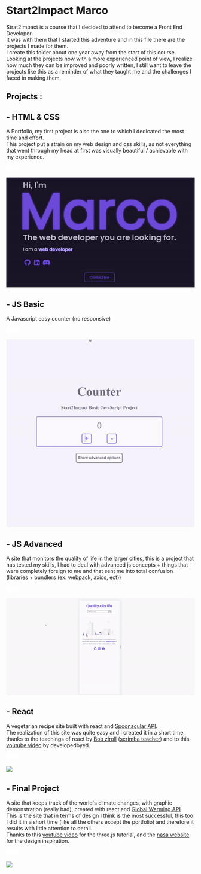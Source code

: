 # Start2Impact Marco

Strat2Impact is a course that I decided to attend to become a Front End Developer. <br>
It was with them that I started this adventure and in this file there are the projects I made for them.<br>
I create this folder about one year away from the start of this course.<br>
Looking at the projects now with a more experienced point of view, I realize how much they can be improved and poorly written, I still want to leave the projects like this as a reminder of what they taught me and the challenges I faced in making them.

## Projects :

## - HTML & CSS

A Portfolio, my first project is also the one to which I dedicated the most time and effort.<br>
This project put a strain on my web design and css skills, as not everything that went through my head at first was visually beautiful / achievable with my experience.

[<img width="35px" style="filter: brightness(0) invert(1)" src="https://cdn-icons-png.flaticon.com/512/25/25231.png"/>](https://github.com/Novecento201/Portfolio-Marco-Lovato)
[<img  width="35px" style="filter: brightness(0) invert(1)" src="https://www.freeiconspng.com/uploads/black-www-icon-17.png"/>](https://marcolovatopage.netlify.app/?target=_blank)

[<img src="./img/README_HTML&CSS.gif " target="_blank">](https://github.com/Novecento201/Portfolio-Marco-Lovato)

## - JS Basic

A Javascript easy counter (no responsive)

[<img width="35px" style="filter: brightness(0) invert(1)" src="https://cdn-icons-png.flaticon.com/512/25/25231.png"/>](https://github.com/Novecento201/Counter)
[<img  width="35px" style="filter: brightness(0) invert(1)" src="https://www.freeiconspng.com/uploads/black-www-icon-17.png"/>](https://js-basic-s2i-marcolovato.netlify.app/)

[<img src="./img/README_JSBASIC.gif" target="_blank">](https://github.com/Novecento201/Counter)

## - JS Advanced

A site that monitors the quality of life in the larger cities, this is a project that has tested my skills, I had to deal with advanced js concepts + things that were completely foreign to me and that sent me into total confusion (libraries + bundlers (ex: webpack, axios, ect))

[<img width="35px" style="filter: brightness(0) invert(1)" src="https://cdn-icons-png.flaticon.com/512/25/25231.png"/>](https://github.com/Novecento201/Quality-life-city)
[<img  width="35px" style="filter: brightness(0) invert(1)" src="https://www.freeiconspng.com/uploads/black-www-icon-17.png"/>](https://quality-life-city.netlify.app/)

[<img src="./img/README_JSADV.gif"  target="_blank">](https://github.com/Novecento201/Quality-life-city)

## - React

A vegetarian recipe site built with react and [Spoonacular API](https://spoonacular.com/food-api/docs). <br>
The realization of this site was quite easy and I created it in a short time, thanks to the teachings of react by [Bob ziroll](https://www.linkedin.com/in/bobziroll/) ([scrimba teacher](https://scrimba.com/learn/learnreact)) and to this [youtube video](https://www.youtube.com/watch?v=xc4uOzlndAk&t=1s) by developedbyed.

[<img width="35px" style="filter: brightness(0) invert(1)" src="https://cdn-icons-png.flaticon.com/512/25/25231.png"/>](https://github.com/Novecento201/VegRecipe)
[<img  width="35px" style="filter: brightness(0) invert(1)" src="https://www.freeiconspng.com/uploads/black-www-icon-17.png"/>](https://veg-recipes-novecento.netlify.app/)

[<img src="./img/README_REACT.gif" target="_blank">](https://github.com/Novecento201/VegRecipe)

## - Final Project

A site that keeps track of the world's climate changes, with graphic demonstration (really bad), created with react and [Global Warming API](https://global-warming.org/) <br>
This is the site that in terms of design I think is the most successful, this too I did it in a short time (like all the others except the portfolio) and therefore it results with little attention to detail. <br>
Thanks to this [youtube video](https://www.youtube.com/watch?v=ymavtyRpT0E&t=3748s) for the three.js tutorial, and the [nasa website](https://climate.nasa.gov/) for the design inspiration.

[<img width="35px" style="filter: brightness(0) invert(1)" src="https://cdn-icons-png.flaticon.com/512/25/25231.png"/>](https://github.com/Novecento201/Climate-Warming)
[<img  width="35px" style="filter: brightness(0) invert(1)" src="https://www.freeiconspng.com/uploads/black-www-icon-17.png"/>](https://climate-warming-novecento.netlify.app/)

[<img src="./img/README_FINALPROJECT.gif" target="_blank">](https://github.com/Novecento201/Climate-Warming)
